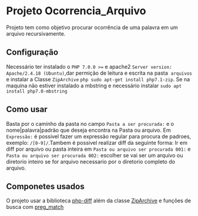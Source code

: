 # Projeto Ocorrencia_Arquivo
Projeto tem como objetivo procurar ocorrência de uma palavra em um arquivo recursivamente. 

## Configuração 
Necessário ter instalado o `PHP 7.0.0 >=` e apache2 `Server version: Apache/2.4.18 (Ubuntu)`,dar permição de leitura e escrita 
na pasta  `arquivos` e instalar a Classe `ZipArchive` ```php sudo apt-get install php7.1-zip```. Se na maquina não estiver instalado a mbstring e necessário instalar ``sudo apt install php7.0-mbstring``

## Como usar

Basta por o caminho da pasta no campo `Pasta a ser procurada:` e o nome|palavra|padrão que deseja
encontra na Pasta ou arquivo.
Em `Expressão:` é possivel fazer um expressão regular para procura de padroes, exemplo: `/[0-9]/`.Tambem é possivel realizar diff
da seguinte forma: Ir em diff por arquivo ou pasta inteira em `Pasta ou arquivo ser procurada 001:` e `Pasta ou arquivo ser procurada 002:`
escolher se vai ser um arquivo ou diretorio inteiro se for arquivo necessario por o diretorio completo do arquivo.

## Componetes usados

O projeto usar a biblioteca [php-diff](https://github.com/phpspec/php-diff) além da classe [ZipArchive](http://php.net/manual/en/class.ziparchive.php) e funções de busca com
[preg_match](http://php.net/manual/pt_BR/function.preg-match.php)
